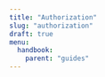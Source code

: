 ```yaml
---
title: "Authorization"
slug: "authorization"
draft: true
menu:
  handbook:
    parent: "guides"
---
```


